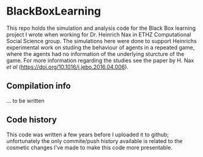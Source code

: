# BlackBoxLearning

This repo holds the simulation and analysis code for the Black Box learning project I wrote when working for Dr. Heinrich Nax in ETHZ Computational Social Science group. The simulations here were done to support Heinrichs experimental work on studing the behaviour of agents in a repeated game, where the agents had no information of the underlying sturcture of the game. For more information regarding the studies see the paper by H. Nax *et al* (https://doi.org/10.1016/j.jebo.2016.04.006).


## Compilation info

... to be written 

## Code history

This code was written a few years before I uploaded it to github; unfortunately the only commite/push history available is related to the cosmetic changes I've made to make this code more presentable. 